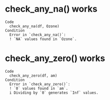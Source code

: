 # check_any_na() works

    Code
      check_any_na(df, Ozone)
    Condition
      Error in `check_any_na()`:
      ! `NA` values found in `Ozone`.

# check_any_zero() works

    Code
      check_any_zero(df, am)
    Condition
      Error in `check_any_zero()`:
      ! `0` values found in `am`.
      i Dividing by `0` generates `Inf` values.

